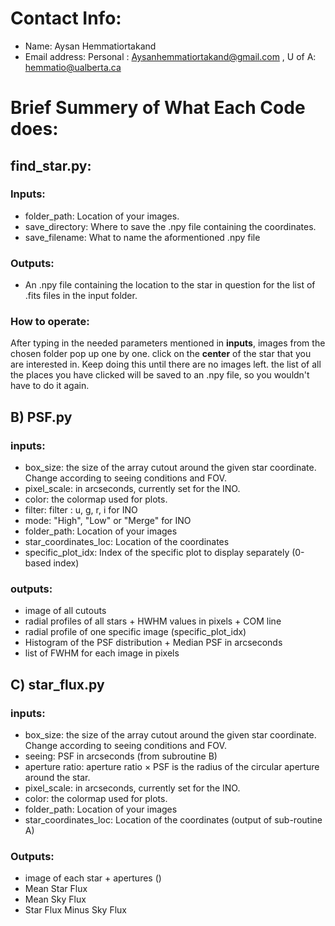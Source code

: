 # Contact Info: 
- Name: Aysan Hemmatiortakand 
- Email address: Personal : Aysanhemmatiortakand@gmail.com , U of A: hemmatio@ualberta.ca

# Brief Summery of What Each Code does: 
## find_star.py:

### Inputs: 
- folder_path: Location of your images.
- save_directory: Where to save the .npy file containing the coordinates.
- save_filename: What to name the aformentioned .npy file

### Outputs: 
- An .npy file containing the location to the star in question for the list of .fits files in the input folder. 

### How to operate: 
After typing in the needed parameters mentioned in **inputs**, images from the chosen folder pop up one by one. click on the **center** of the star that you are interested in. Keep doing this until there are no images left. the list of all the places you have clicked will be saved to an .npy file, so you wouldn't have to do it again.  

## B) PSF.py

### inputs:
- box_size: the size of the array cutout around the given star coordinate. Change according to seeing conditions and FOV. 
- pixel_scale: in arcseconds, currently set for the INO.
- color: the colormap used for plots.
- filter: filter : u, g, r, i for INO
- mode: "High", "Low" or "Merge" for INO
- folder_path: Location of your images
- star_coordinates_loc: Location of the coordinates
- specific_plot_idx: Index of the specific plot to display separately (0-based index)

### outputs: 
- image of all cutouts
- radial profiles of all stars + HWHM values in pixels + COM line 
- radial profile of one specific image (specific_plot_idx)
- Histogram of the PSF distribution +  Median PSF in arcseconds
- list of FWHM for each image in pixels

## C) star_flux.py

### inputs: 
- box_size: the size of the array cutout around the given star coordinate. Change according to seeing conditions and FOV. 
- seeing: PSF in arcseconds (from subroutine B)
- aperture ratio: aperture ratio $\times$ PSF is the radius of the circular aperture around the star.
- pixel_scale: in arcseconds, currently set for the INO.
- color: the colormap used for plots.
- folder_path: Location of your images
- star_coordinates_loc: Location of the coordinates (output of sub-routine A)

### Outputs: 
- image of each star + apertures ()
- Mean Star Flux
- Mean Sky Flux
- Star Flux Minus Sky Flux


